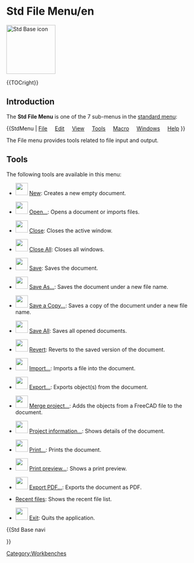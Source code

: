 # Std File Menu/en





<img alt="Std Base icon" src=images/Freecad.svg  style="width:128px;">


{{TOCright}}

## Introduction

The **Std File Menu** is one of the 7 sub-menus in the [standard menu](Standard_Menu.md):


{{StdMenu
|
[File](Std_File_Menu.md)
&nbsp;&nbsp;&nbsp;
[Edit](Std_Edit_Menu.md)
&nbsp;&nbsp;&nbsp;
[View](Std_View_Menu.md)
&nbsp;&nbsp;&nbsp;
[Tools](Std_Tools_Menu.md)
&nbsp;&nbsp;&nbsp;
[Macro](Std_Macro_Menu.md)
&nbsp;&nbsp;&nbsp;
[Windows](Std_Windows_Menu.md)
&nbsp;&nbsp;&nbsp;
[Help](Std_Help_Menu.md)
}}

The File menu provides tools related to file input and output.

## Tools

The following tools are available in this menu:

-   <img alt="" src=images/Std_New.svg  style="width:32px;"> [New](Std_New.md): Creates a new empty document.

-   <img alt="" src=images/Std_Open.svg  style="width:32px;"> [Open\...](Std_Open.md): Opens a document or imports files.

-   <img alt="" src=images/Std_CloseActiveWindow.svg  style="width:32px;"> [Close](Std_CloseActiveWindow.md): Closes the active window.

-   <img alt="" src=images/Std_CloseAllWindows.svg  style="width:32px;"> [Close All](Std_CloseAllWindows.md): Closes all windows.

-   <img alt="" src=images/Std_Save.svg  style="width:32px;"> [Save](Std_Save.md): Saves the document.

-   <img alt="" src=images/Std_SaveAs.svg  style="width:32px;"> [Save As\...](Std_SaveAs.md): Saves the document under a new file name.

-   <img alt="" src=images/Std_SaveCopy.svg  style="width:32px;"> [Save a Copy\...](Std_SaveCopy.md): Saves a copy of the document under a new file name.

-   <img alt="" src=images/Std_SaveAll.svg  style="width:32px;"> [Save All](Std_SaveAll.md): Saves all opened documents.

-   <img alt="" src=images/Std_Revert.svg  style="width:32px;"> [Revert](Std_Revert.md): Reverts to the saved version of the document.

-   <img alt="" src=images/Std_Import.svg  style="width:32px;"> [Import\...](Std_Import.md): Imports a file into the document.

-   <img alt="" src=images/Std_Export.svg  style="width:32px;"> [Export\...](Std_Export.md): Exports object(s) from the document.

-   <img alt="" src=images/Std_MergeProjects.svg  style="width:32px;"> [Merge project\...](Std_MergeProjects.md): Adds the objects from a FreeCAD file to the document.

-   <img alt="" src=images/Std_ProjectInfo.svg  style="width:32px;"> [Project information\...](Std_ProjectInfo.md): Shows details of the document.

-   <img alt="" src=images/Std_Print.svg  style="width:32px;"> [Print\...](Std_Print.md): Prints the document.

-   <img alt="" src=images/Std_PrintPreview.svg  style="width:32px;"> [Print preview\...](Std_PrintPreview.md): Shows a print preview.

-   <img alt="" src=images/Std_PrintPdf.svg  style="width:32px;"> [Export PDF\...](Std_PrintPdf.md): Exports the document as PDF.

-   [Recent files](Std_RecentFiles.md): Shows the recent file list.

-   <img alt="" src=images/Std_Quit.svg  style="width:32px;"> [Exit](Std_Quit.md): Quits the application.





{{Std Base navi

}}  

[Category:Workbenches](Category:Workbenches.md)
